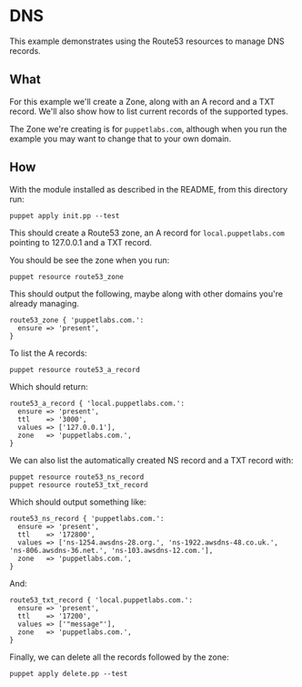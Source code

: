 # DNS

This example demonstrates using the Route53 resources to manage DNS
records.

## What

For this example we'll create a Zone, along with an A record and a TXT
record. We'll also show how to list current records of the supported types.

The Zone we're creating is for `puppetlabs.com`, although when you run
the example you may want to change that to your own domain.

## How

With the module installed as described in the README, from this
directory run:

    puppet apply init.pp --test

This should create a Route53 zone, an A record for
`local.puppetlabs.com` pointing to 127.0.0.1 and a TXT record.

You should be see the zone when you run:

    puppet resource route53_zone

This should output the following, maybe along with other domains you're
already managing.

~~~puppet
route53_zone { 'puppetlabs.com.':
  ensure => 'present',
}
~~~

To list the A records:

    puppet resource route53_a_record

Which should return:

~~~puppet
route53_a_record { 'local.puppetlabs.com.':
  ensure => 'present',
  ttl    => '3000',
  values => ['127.0.0.1'],
  zone   => 'puppetlabs.com.',
}
~~~

We can also list the automatically created NS record and a TXT record with:

    puppet resource route53_ns_record
    puppet resource route53_txt_record

Which should output something like:

~~~puppet
route53_ns_record { 'puppetlabs.com.':
  ensure => 'present',
  ttl    => '172800',
  values => ['ns-1254.awsdns-28.org.', 'ns-1922.awsdns-48.co.uk.', 'ns-806.awsdns-36.net.', 'ns-103.awsdns-12.com.'],
  zone   => 'puppetlabs.com.',
}
~~~

And:

~~~puppet
route53_txt_record { 'local.puppetlabs.com.':
  ensure => 'present',
  ttl    => '17200',
  values => ['"message"'],
  zone   => 'puppetlabs.com.',
}
~~~

Finally, we can delete all the records followed by the zone:

    puppet apply delete.pp --test
